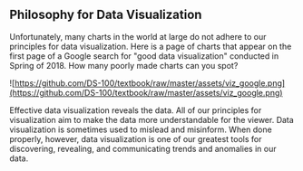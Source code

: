 
## Philosophy for Data Visualization

Unfortunately, many charts in the world at large do not adhere to our
principles for data visualization. Here is a page of charts that appear on the
first page of a Google search for "good data visualization" conducted in Spring
of 2018. How many poorly made charts can you spot?

![https://github.com/DS-100/textbook/raw/master/assets/viz_google.png](https://github.com/DS-100/textbook/raw/master/assets/viz_google.png)

Effective data visualization reveals the data. All of our principles for
visualization aim to make the data more understandable for the viewer. Data
visualization is sometimes used to mislead and misinform. When done properly,
however, data visualization is one of our greatest tools for discovering,
revealing, and communicating trends and anomalies in our data.

